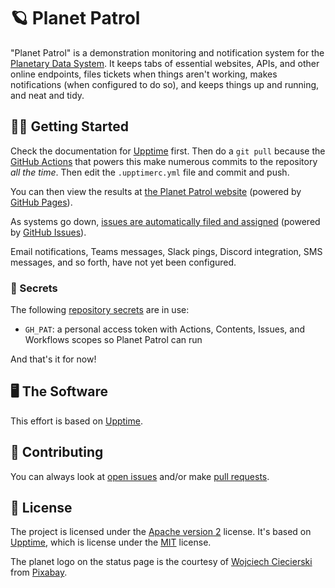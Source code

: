 # 🪐 Planet Patrol

"Planet Patrol" is a demonstration monitoring and notification system for the [Planetary Data System](https://pds.nasa.gov/). It keeps tabs of essential websites, APIs, and other online endpoints, files tickets when things aren't working, makes notifications (when configured to do so), and keeps things up and running, and neat and tidy.

## 🏃‍♀️ Getting Started

Check the documentation for [Upptime](https://upptime.js.org/) first. Then do a `git pull` because the [GitHub Actions](https://github.com/features/actions) that powers this make numerous commits to the repository _all the time_. Then edit the `.upptimerc.yml` file and commit and push.

You can then view the results at [the Planet Patrol website](https://nasa-pds.github.io/PlanetPatrol/) (powered by [GitHub Pages](https://pages.github.com)).

As systems go down, [issues are automatically filed and assigned](https://github.com/nasa-pds/PlanetPatrol/issues) (powered by [GitHub Issues](https://docs.github.com/en/issues/tracking-your-work-with-issues/about-issues)).

Email notifications, Teams messages, Slack pings, Discord integration, SMS messages, and so forth, have not yet been configured.

### 🤫 Secrets

The following [repository secrets](https://github.com/nasa-pds/PlanetPatrol/settings/secrets/actions) are in use:

- `GH_PAT`: a personal access token with Actions, Contents, Issues, and Workflows scopes so Planet Patrol can run

And that's it for now!

## 🖥 The Software

This effort is based on [Upptime](https://upptime.js.org/).

## 👥 Contributing

You can always look at [open issues](https://github.com/nasa-pds/PlanetPatrol/issues) and/or make [pull requests](https://github.com/nasa-pds/PlanetPatrol/pulls).

## 📃 License

The project is licensed under the [Apache version 2](LICENSE.md) license. It's based on [Upptime](https://upptime.js.org/), which is license under the [MIT](LICENSE) license.

The planet logo on the status page is the courtesy of <a href="https://pixabay.com/users/program_solaris-16735824/?utm_source=link-attribution&utm_medium=referral&utm_campaign=image&utm_content=7123123">Wojciech Ciecierski</a> from <a href="https://pixabay.com//?utm_source=link-attribution&utm_medium=referral&utm_campaign=image&utm_content=7123123">Pixabay</a>.
